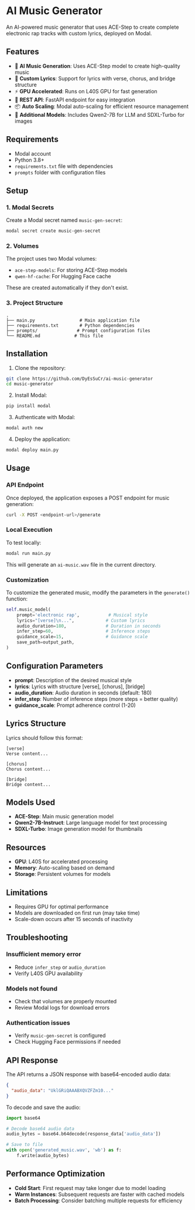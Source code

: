 # AI Music Generator

An AI-powered music generator that uses ACE-Step to create complete electronic rap tracks with custom lyrics, deployed on Modal.

## Features

- 🎵 **AI Music Generation**: Uses ACE-Step model to create high-quality music
- 🎤 **Custom Lyrics**: Support for lyrics with verse, chorus, and bridge structure
- ⚡ **GPU Accelerated**: Runs on L40S GPU for fast generation
- 🔄 **REST API**: FastAPI endpoint for easy integration
- 📦 **Auto Scaling**: Modal auto-scaling for efficient resource management
- 🎨 **Additional Models**: Includes Qwen2-7B for LLM and SDXL-Turbo for images

## Requirements

- Modal account
- Python 3.8+
- `requirements.txt` file with dependencies
- `prompts` folder with configuration files

## Setup

### 1. Modal Secrets

Create a Modal secret named `music-gen-secret`:

```bash
modal secret create music-gen-secret
```

### 2. Volumes

The project uses two Modal volumes:
- `ace-step-models`: For storing ACE-Step models
- `qwen-hf-cache`: For Hugging Face cache

These are created automatically if they don't exist.

### 3. Project Structure

```
.
├── main.py                 # Main application file
├── requirements.txt        # Python dependencies
├── prompts/               # Prompt configuration files
└── README.md             # This file
```

## Installation

1. Clone the repository:
```bash
git clone https://github.com/DyEsSuCr/ai-music-generator
cd music-generator
```

2. Install Modal:
```bash
pip install modal
```

3. Authenticate with Modal:
```bash
modal auth new
```

4. Deploy the application:
```bash
modal deploy main.py
```

## Usage

### API Endpoint

Once deployed, the application exposes a POST endpoint for music generation:

```bash
curl -X POST <endpoint-url>/generate
```

### Local Execution

To test locally:

```bash
modal run main.py
```

This will generate an `ai-music.wav` file in the current directory.

### Customization

To customize the generated music, modify the parameters in the `generate()` function:

```python
self.music_model(
    prompt='electronic rap',           # Musical style
    lyrics="[verse]\n...",            # Custom lyrics
    audio_duration=180,               # Duration in seconds
    infer_step=60,                    # Inference steps
    guidance_scale=15,                # Guidance scale
    save_path=output_path,
)
```

## Configuration Parameters

- **prompt**: Description of the desired musical style
- **lyrics**: Lyrics with structure [verse], [chorus], [bridge]
- **audio_duration**: Audio duration in seconds (default: 180)
- **infer_step**: Number of inference steps (more steps = better quality)
- **guidance_scale**: Prompt adherence control (1-20)

## Lyrics Structure

Lyrics should follow this format:

```
[verse]
Verse content...

[chorus]
Chorus content...

[bridge]
Bridge content...
```

## Models Used

- **ACE-Step**: Main music generation model
- **Qwen2-7B-Instruct**: Large language model for text processing
- **SDXL-Turbo**: Image generation model for thumbnails

## Resources

- **GPU**: L40S for accelerated processing
- **Memory**: Auto-scaling based on demand
- **Storage**: Persistent volumes for models

## Limitations

- Requires GPU for optimal performance
- Models are downloaded on first run (may take time)
- Scale-down occurs after 15 seconds of inactivity

## Troubleshooting

### Insufficient memory error
- Reduce `infer_step` or `audio_duration`
- Verify L40S GPU availability

### Models not found
- Check that volumes are properly mounted
- Review Modal logs for download errors

### Authentication issues
- Verify `music-gen-secret` is configured
- Check Hugging Face permissions if needed

## API Response

The API returns a JSON response with base64-encoded audio data:

```json
{
  "audio_data": "UklGRiQAAABXQVZFZm10..."
}
```

To decode and save the audio:

```python
import base64

# Decode base64 audio data
audio_bytes = base64.b64decode(response_data['audio_data'])

# Save to file
with open('generated_music.wav', 'wb') as f:
    f.write(audio_bytes)
```

## Performance Optimization

- **Cold Start**: First request may take longer due to model loading
- **Warm Instances**: Subsequent requests are faster with cached models
- **Batch Processing**: Consider batching multiple requests for efficiency
